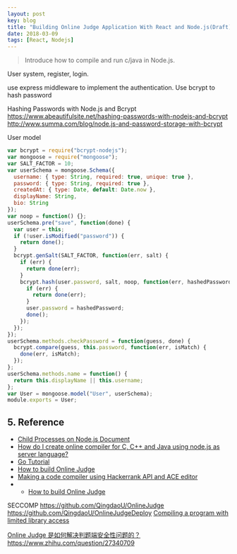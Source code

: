 ```yaml
---
layout: post
key: blog
title: "Building Online Judge Application With React and Node.js(Draft)"
date: 2018-03-09
tags: [React, Nodejs]
---
```


> Introduce how to compile and run c/java in Node.js.

User system, register, login.

use express middleware to implement the authentication.
Use bcrypt to hash password

Hashing Passwords with Node.js and Bcrypt
https://www.abeautifulsite.net/hashing-passwords-with-nodejs-and-bcrypt
http://www.summa.com/blog/node.js-and-password-storage-with-bcrypt

User model
```javascript
var bcrypt = require("bcrypt-nodejs");
var mongoose = require("mongoose");
var SALT_FACTOR = 10;
var userSchema = mongoose.Schema({
  username: { type: String, required: true, unique: true },
  password: { type: String, required: true },
  createdAt: { type: Date, default: Date.now },
  displayName: String,
  bio: String
});
var noop = function() {};
userSchema.pre("save", function(done) {
  var user = this;
  if (!user.isModified("password")) {
    return done();
  }
  bcrypt.genSalt(SALT_FACTOR, function(err, salt) {
    if (err) {
      return done(err);
    }
    bcrypt.hash(user.password, salt, noop, function(err, hashedPassword) {
      if (err) {
        return done(err);
      }
      user.password = hashedPassword;
      done();
    });
  });
});
userSchema.methods.checkPassword = function(guess, done) {
  bcrypt.compare(guess, this.password, function(err, isMatch) {
    done(err, isMatch);
  });
};
userSchema.methods.name = function() {
  return this.displayName || this.username;
};
var User = mongoose.model("User", userSchema);
module.exports = User;
```

## 5. Reference
* [Child Processes on Node.js Document](https://nodejs.org/api/child_process.html)
* [How do I create online compiler for C, C++ and Java using node.js as server language?](https://www.quora.com/How-do-I-create-online-compiler-for-C-C++-and-Java-using-node-js-as-server-language)
* [Go Tutorial](https://www.tutorialspoint.com/go/index.htm)
* [How to build Online Judge](https://www.zhihu.com/question/20343652)
* [Making a code compiler using Hackerrank API and ACE editor](http://blog.arpitdubey.com/making-a-code-compiler-using-hackerrank-api-and-ace-editor/)
* * [How to build Online Judge](https://www.zhihu.com/question/20343652)


SECCOMP
https://github.com/QingdaoU/OnlineJudge
https://github.com/QingdaoU/OnlineJudgeDeploy
[Compiling a program with limited library access](https://stackoverflow.com/questions/27731599/compiling-a-program-with-limited-library-access)

[Online Judge 是如何解决判题端安全性问题的？](https://www.zhihu.com/question/23067497)
https://www.zhihu.com/question/27340709
